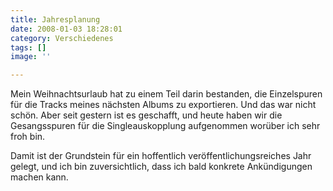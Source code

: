 ```yaml
---
title: Jahresplanung
date: 2008-01-03 18:28:01
category: Verschiedenes
tags: []
image: ''

---
```


Mein Weihnachtsurlaub hat zu einem Teil darin bestanden, die Einzelspuren für die Tracks meines nächsten Albums zu exportieren. Und das war nicht schön. Aber seit gestern ist es geschafft, und heute haben wir die Gesangsspuren für die Singleauskopplung aufgenommen worüber ich sehr froh bin.  

  

Damit ist der Grundstein für ein hoffentlich veröffentlichungsreiches Jahr gelegt, und ich bin zuversichtlich, dass ich bald konkrete Ankündigungen machen kann.
